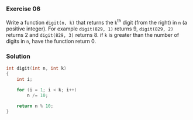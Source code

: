 ### Exercise 06

Write a function `digit(n, k)` that returns the `k`<sup>th</sup> digit (from the
right) in `n` (a positive integer). For example `digit(829, 1)` returns 9,
`digit(829, 2)` returns 2 and `digit(829, 3)` returns 8. if `k` is greater than
the number of digits in `n`, have the function return 0.

### Solution

```c
int digit(int n, int k)
{
    int i;

    for (i = 1; i < k; i++)
        n /= 10;

    return n % 10;
}
```
